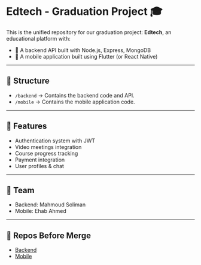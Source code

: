 # Edtech - Graduation Project 🎓

This is the unified repository for our graduation project: **Edtech**, an educational platform with:

- 🧠 A backend API built with Node.js, Express, MongoDB
- 📱 A mobile application built using Flutter (or React Native)

---

## 📁 Structure

- `/backend` → Contains the backend code and API.
- `/mobile` → Contains the mobile application code.

---

## 🧪 Features

- Authentication system with JWT
- Video meetings integration
- Course progress tracking
- Payment integration
- User profiles & chat

---

## 🤝 Team

- Backend: Mahmoud Soliman  
- Mobile: Ehab Ahmed

---

## 🔗 Repos Before Merge

- [Backend](https://github.com/15mahmoud/graduation-project-backend)
- [Mobile](https://github.com/EhabAhmed1111/SmartCourse)
